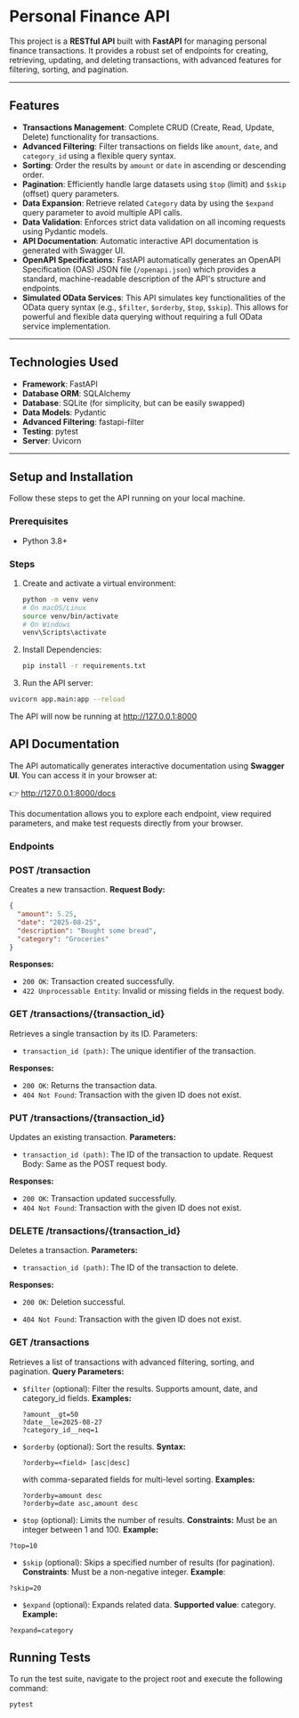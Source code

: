 # Personal Finance API

This project is a **RESTful API** built with **FastAPI** for managing personal finance transactions. It provides a robust set of endpoints for creating, retrieving, updating, and deleting transactions, with advanced features for filtering, sorting, and pagination.

---

## Features

- **Transactions Management**: Complete CRUD (Create, Read, Update, Delete) functionality for transactions.  
- **Advanced Filtering**: Filter transactions on fields like `amount`, `date`, and `category_id` using a flexible query syntax.  
- **Sorting**: Order the results by `amount` or `date` in ascending or descending order.  
- **Pagination**: Efficiently handle large datasets using `$top` (limit) and `$skip` (offset) query parameters.  
- **Data Expansion**: Retrieve related `Category` data by using the `$expand` query parameter to avoid multiple API calls.  
- **Data Validation**: Enforces strict data validation on all incoming requests using Pydantic models.  
- **API Documentation**: Automatic interactive API documentation is generated with Swagger UI.  
- **OpenAPI Specifications**: FastAPI automatically generates an OpenAPI Specification (OAS) JSON file (`/openapi.json`) which provides a standard, machine-readable description of the API's structure and endpoints.  
- **Simulated OData Services**: This API simulates key functionalities of the OData query syntax (e.g., `$filter`, `$orderby`, `$top`, `$skip`). This allows for powerful and flexible data querying without requiring a full OData service implementation.  

---

## Technologies Used

- **Framework**: FastAPI  
- **Database ORM**: SQLAlchemy  
- **Database**: SQLite (for simplicity, but can be easily swapped)  
- **Data Models**: Pydantic  
- **Advanced Filtering**: fastapi-filter  
- **Testing**: pytest  
- **Server**: Uvicorn  

---

## Setup and Installation

Follow these steps to get the API running on your local machine.  

### Prerequisites
- Python 3.8+  

### Steps

1. Create and activate a virtual environment:
   ```bash
   python -m venv venv
   # On macOS/Linux
   source venv/bin/activate
   # On Windows
   venv\Scripts\activate

2. Install Dependencies:
   ```bash
   pip install -r requirements.txt

3. Run the API server:
  ```bash
  uvicorn app.main:app --reload
  ```
The API will now be running at http://127.0.0.1:8000


## API Documentation

The API automatically generates interactive documentation using **Swagger UI**.
You can access it in your browser at:

👉 http://127.0.0.1:8000/docs

This documentation allows you to explore each endpoint, view required parameters, and make test requests directly from your browser.

### Endpoints

### POST /transaction
Creates a new transaction.
**Request Body:**
```json
{
  "amount": 5.25,
  "date": "2025-08-25",
  "description": "Bought some bread",
  "category": "Groceries"
}
```

**Responses:**
- ```200 OK```: Transaction created successfully.
- ```422 Unprocessable Entity```: Invalid or missing fields in the request body.

### GET /transactions/{transaction_id}
Retrieves a single transaction by its ID.
Parameters:
- ```transaction_id (path)```: The unique identifier of the transaction.

**Responses:**
- ```200 OK```: Returns the transaction data.
- ```404 Not Found```: Transaction with the given ID does not exist.

### PUT /transactions/{transaction_id}
Updates an existing transaction.
**Parameters:**
- ```transaction_id (path)```: The ID of the transaction to update.
Request Body: Same as the POST request body.

**Responses:**
- ```200 OK```: Transaction updated successfully.
- ```404 Not Found```: Transaction with the given ID does not exist.

### DELETE /transactions/{transaction_id}
Deletes a transaction.
**Parameters:**
- ```transaction_id (path)```: The ID of the transaction to delete.

**Responses:**
- ```200 OK```: Deletion successful.

- ```404 Not Found```: Transaction with the given ID does not exist.

### GET /transactions
Retrieves a list of transactions with advanced filtering, sorting, and pagination.
**Query Parameters:**

- ```$filter``` (optional): Filter the results. Supports amount, date, and category_id fields.
  **Examples:**
  ``` text
  ?amount__gt=50
  ?date__le=2025-08-27
  ?category_id__neq=1
  ```

- ```$orderby``` (optional): Sort the results.
  **Syntax:**
  ```text
  ?orderby=<field> [asc|desc]
  ```
  with comma-separated fields for multi-level sorting.
  **Examples:**
  ```text
  ?orderby=amount desc
  ?orderby=date asc,amount desc
  ```

- ```$top``` (optional): Limits the number of results.
**Constraints:** Must be an integer between 1 and 100.
**Example:**
```text
?top=10
```

- ```$skip``` (optional): Skips a specified number of results (for pagination).
**Constraints**: Must be a non-negative integer.
**Example**:
```text
?skip=20
```

- ```$expand``` (optional): Expands related data.
**Supported value**: category.
**Example:**
```text
?expand=category
```

## Running Tests
To run the test suite, navigate to the project root and execute the following command:
``` bash
pytest
```

